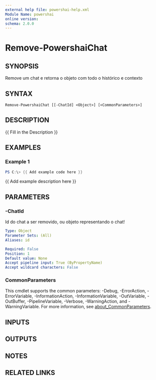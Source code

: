 ```yaml
---
external help file: powershai-help.xml
Module Name: powershai
online version:
schema: 2.0.0
---
```


# Remove-PowershaiChat

## SYNOPSIS
Remove um chat e retorna o objeto com todo o histórico e contexto

## SYNTAX

```
Remove-PowershaiChat [[-ChatId] <Object>] [<CommonParameters>]
```

## DESCRIPTION
{{ Fill in the Description }}

## EXAMPLES

### Example 1
```powershell
PS C:\> {{ Add example code here }}
```

{{ Add example description here }}

## PARAMETERS

### -ChatId
Id do chat a ser removido, ou objeto representando o chat!

```yaml
Type: Object
Parameter Sets: (All)
Aliases: id

Required: False
Position: 1
Default value: None
Accept pipeline input: True (ByPropertyName)
Accept wildcard characters: False
```

### CommonParameters
This cmdlet supports the common parameters: -Debug, -ErrorAction, -ErrorVariable, -InformationAction, -InformationVariable, -OutVariable, -OutBuffer, -PipelineVariable, -Verbose, -WarningAction, and -WarningVariable. For more information, see [about_CommonParameters](http://go.microsoft.com/fwlink/?LinkID=113216).

## INPUTS

## OUTPUTS

## NOTES

## RELATED LINKS
